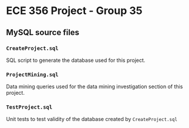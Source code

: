 # ECE 356 Project - Group 35

## MySQL source files

### `CreateProject.sql`
SQL script to generate the database used for this project.

### `ProjectMining.sql`
Data mining queries used for the data mining investigation section of this project.

### `TestProject.sql`
Unit tests to test validity of the database created by `CreateProject.sql`

